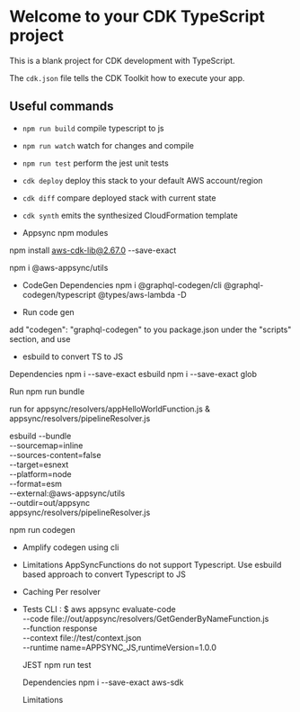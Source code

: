 # Welcome to your CDK TypeScript project

This is a blank project for CDK development with TypeScript.

The `cdk.json` file tells the CDK Toolkit how to execute your app.

## Useful commands

* `npm run build`   compile typescript to js
* `npm run watch`   watch for changes and compile
* `npm run test`    perform the jest unit tests
* `cdk deploy`      deploy this stack to your default AWS account/region
* `cdk diff`        compare deployed stack with current state
* `cdk synth`       emits the synthesized CloudFormation template


* Appsync npm modules

npm install aws-cdk-lib@2.67.0 --save-exact

npm i @aws-appsync/utils


* CodeGen Dependencies
npm i @graphql-codegen/cli @graphql-codegen/typescript @types/aws-lambda  -D

* Run code gen

add "codegen": "graphql-codegen" to you package.json under the "scripts" section, 
and use 

* esbuild to convert TS to JS

 Dependencies
 npm i --save-exact esbuild
 npm i --save-exact  glob 

 Run
 npm run bundle


run for 
appsync/resolvers/appHelloWorldFunction.js 
&
appsync/resolvers/pipelineResolver.js



 esbuild --bundle \
--sourcemap=inline \
--sources-content=false \
--target=esnext \
--platform=node \
--format=esm \
--external:@aws-appsync/utils \
--outdir=out/appsync \
 appsync/resolvers/pipelineResolver.js


npm run codegen

* Amplify codegen using cli

* Limitations
    AppSyncFunctions do not support Typescript.
    Use esbuild based approach to convert Typescript to JS

* Caching
  Per resolver
  

* Tests
  CLI  :
    $ aws appsync evaluate-code \
    --code file://out/appsync/resolvers/GetGenderByNameFunction.js \
    --function response \
    --context file://test/context.json \
    --runtime name=APPSYNC_JS,runtimeVersion=1.0.0

  JEST 
    npm run test

  Dependencies
  npm i --save-exact  aws-sdk 

  Limitations
